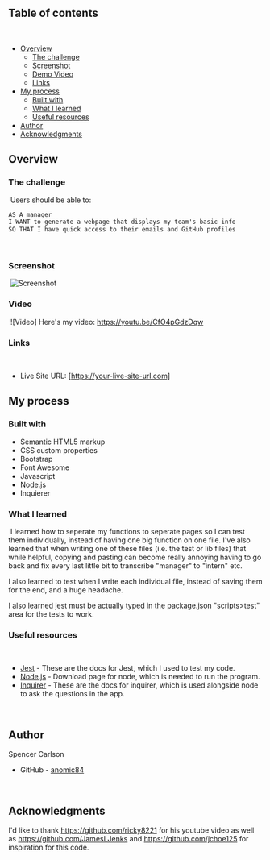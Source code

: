 ## Table of contents
​
- [Overview](#overview)
  - [The challenge](#the-challenge)
  - [Screenshot](#screenshot)
  - [Demo Video](#Video)
  - [Links](#links)
- [My process](#my-process)
  - [Built with](#built-with)
  - [What I learned](#what-i-learned)
  - [Useful resources](#useful-resources)
- [Author](#author)
- [Acknowledgments](#acknowledgments)


## Overview

### The challenge
​
Users should be able to:
​
```md
AS A manager
I WANT to generate a webpage that displays my team's basic info
SO THAT I have quick access to their emails and GitHub profiles
```
​
### Screenshot
​
![Screenshot](https://i.imgur.com/934GOiZ.png)

### Video
​
![Video] Here's my video: https://youtu.be/CfO4pGdzDqw

### Links
​
- Live Site URL: [https://your-live-site-url.com]
​
## My process
### Built with

- Semantic HTML5 markup
- CSS custom properties
- Bootstrap
- Font Awesome
- Javascript
- Node.js
- Inquierer
​
### What I learned
​
I learned how to seperate my functions to seperate pages so I can test them individually, instead of having one big function on one file. I've also learned that when writing one of these files (i.e. the test or lib files) that while helpful, copying and pasting can become really annoying having to go back and fix every last little bit to transcribe "manager" to "intern" etc. 

I also learned to test when I write each individual file, instead of saving them for the end, and a huge headache.

I also learned jest must be actually typed in the package.json "scripts>test" area for the tests to work.

### Useful resources
​
- [Jest](https://jestjs.io/docs/getting-started) - These are the docs for Jest, which I used to test my code.
- [Node.js](https://nodejs.org/en/download/) - Download page for node, which is needed to run the program.
- [Inquirer](https://www.npmjs.com/package/inquirer) - These are the docs for inquirer, which is used alongside node to ask the questions in the app. 
​

​
## Author
  Spencer Carlson
- GitHub - [anomic84](https://github.com/anomic84)
​

​
## Acknowledgments

I'd like to thank https://github.com/ricky8221 for his youtube video as well as https://github.com/JamesLJenks and https://github.com/jchoe125 for inspiration for this code.
​
